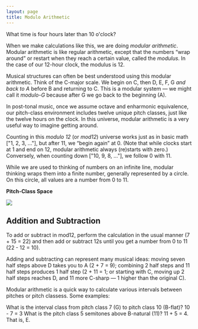 ```yaml
---
layout: page
title: Modulo Arithmetic
---
```


What time is four hours later than 10 o'clock?

When we make calculations like this, we are doing *modular arithmetic*. Modular arithmetic is like regular arithmetic, except that the numbers “wrap around” or restart when they reach a certain value, called the *modulus*. In the case of our 12-hour clock, the modulus is 12.

Musical structures can often be best understood using this modular arithmetic. Think of the C-major scale. We begin on C, then D, E, F, G *and back to A* before B and returning to C. This is a modular system — we might call it *modulo-G* because after G we go back to the beginning (A).

In post-tonal music, once we assume octave and enharmonic equivalence, our pitch-class environment includes twelve unique pitch classes, just like the twelve hours on the clock. In this universe, modular arithmetic is a very useful way to imagine getting around.

Counting in this *modulo 12* (or *mod12*) universe works just as in basic math ["1, 2, 3, ..."], but after 11, we “begin again” at 0. (Note that while clocks start at 1 and end on 12, modular arithmetic always (re)starts with zero.) Conversely, when counting down ["10, 9, 8, ..."], we follow 0 with 11. 

While we are used to thinking of numbers on an infinite line, modular thinking wraps them into a finite number, generally represented by a circle. On this circle, all values are a number from 0 to 11.

**Pitch-Class Space**

[![](Graphics/postTonal/Pitch-class-Space.jpg)](Graphics/postTonal/Pitch-class-Space.jpg)

## Addition and Subtraction

To add or subtract in mod12, perform the calculation in the usual manner (7 + 15 = 22) and then add or subtract 12s until you get a number from 0 to 11 (22 - 12 = 10).

Adding and subtracting can represent many musical ideas: moving seven half steps above D takes you to A (2 + 7 = 9); combining 2 half steps and 11 half steps produces 1 half step (2 + 11 = 1; or starting with C, moving up 2 half steps reaches D, and 11 more C-sharp — 1 higher than the original C).

Modular arithmetic is a quick way to calculate various intervals between pitches or pitch classess. Some examples:

What is the interval class from pitch class 7 (G) to pitch class 10 (B-flat)? 10 - 7 = 3
What is the pitch class 5 semitones above B-natural (11)? 11 + 5 = 4. That is, E.

 

